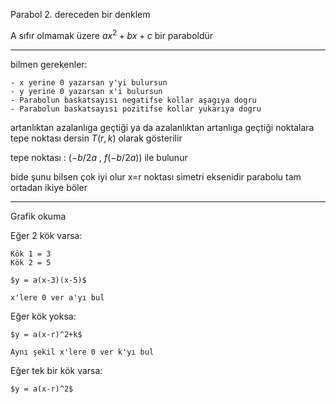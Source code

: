 Parabol 2. dereceden bir denklem

A sıfır olmamak üzere $ax^2+bx+c$ bir paraboldür


---


bilmen gerekenler:

	- x yerine 0 yazarsan y'yi bulursun
	- y yerine 0 yazarsan x'i bulursun
	- Parabolun baskatsayısı negatifse kollar aşagıya dogru
	- Parabolun baskatsayısı pozitifse kollar yukarıya dogru

artanlıktan azalanlıga geçtiği ya da azalanlıktan artanlıga geçtiği noktalara tepe noktası dersin $T(r,k)$ olarak gösterilir

tepe noktası : $(-b/2a$ , $f(-b/2a))$ ile bulunur 

bide şunu bilsen çok iyi olur
	x=r noktası simetri eksenidir parabolu tam ortadan ikiye böler



---


Grafik okuma

Eğer 2 kök varsa:
	
	Kök 1 = 3
	Kök 2 = 5
	
	$y = a(x-3)(x-5)$
	
	x'lere 0 ver a'yı bul 

Eğer kök yoksa:
	
	$y = a(x-r)^2+k$
	
	Aynı şekil x'lere 0 ver k'yı bul

Eğer tek bir kök varsa:
	
	$y = a(x-r)^2$
	


